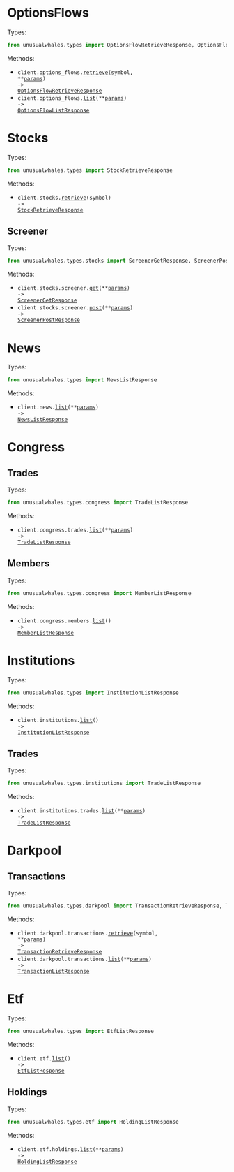 # OptionsFlows

Types:

```python
from unusualwhales.types import OptionsFlowRetrieveResponse, OptionsFlowListResponse
```

Methods:

- <code title="get /options/flow/{symbol}">client.options_flows.<a href="./src/unusualwhales/resources/options_flows.py">retrieve</a>(symbol, \*\*<a href="src/unusualwhales/types/options_flow_retrieve_params.py">params</a>) -> <a href="./src/unusualwhales/types/options_flow_retrieve_response.py">OptionsFlowRetrieveResponse</a></code>
- <code title="get /options/flow">client.options_flows.<a href="./src/unusualwhales/resources/options_flows.py">list</a>(\*\*<a href="src/unusualwhales/types/options_flow_list_params.py">params</a>) -> <a href="./src/unusualwhales/types/options_flow_list_response.py">OptionsFlowListResponse</a></code>

# Stocks

Types:

```python
from unusualwhales.types import StockRetrieveResponse
```

Methods:

- <code title="get /stocks/price/{symbol}">client.stocks.<a href="./src/unusualwhales/resources/stocks/stocks.py">retrieve</a>(symbol) -> <a href="./src/unusualwhales/types/stock_retrieve_response.py">StockRetrieveResponse</a></code>

## Screener

Types:

```python
from unusualwhales.types.stocks import ScreenerGetResponse, ScreenerPostResponse
```

Methods:

- <code title="get /stocks/screener">client.stocks.screener.<a href="./src/unusualwhales/resources/stocks/screener.py">get</a>(\*\*<a href="src/unusualwhales/types/stocks/screener_get_params.py">params</a>) -> <a href="./src/unusualwhales/types/stocks/screener_get_response.py">ScreenerGetResponse</a></code>
- <code title="post /stocks/screener">client.stocks.screener.<a href="./src/unusualwhales/resources/stocks/screener.py">post</a>(\*\*<a href="src/unusualwhales/types/stocks/screener_post_params.py">params</a>) -> <a href="./src/unusualwhales/types/stocks/screener_post_response.py">ScreenerPostResponse</a></code>

# News

Types:

```python
from unusualwhales.types import NewsListResponse
```

Methods:

- <code title="get /news">client.news.<a href="./src/unusualwhales/resources/news.py">list</a>(\*\*<a href="src/unusualwhales/types/news_list_params.py">params</a>) -> <a href="./src/unusualwhales/types/news_list_response.py">NewsListResponse</a></code>

# Congress

## Trades

Types:

```python
from unusualwhales.types.congress import TradeListResponse
```

Methods:

- <code title="get /congress/trades">client.congress.trades.<a href="./src/unusualwhales/resources/congress/trades.py">list</a>(\*\*<a href="src/unusualwhales/types/congress/trade_list_params.py">params</a>) -> <a href="./src/unusualwhales/types/congress/trade_list_response.py">TradeListResponse</a></code>

## Members

Types:

```python
from unusualwhales.types.congress import MemberListResponse
```

Methods:

- <code title="get /congress/members">client.congress.members.<a href="./src/unusualwhales/resources/congress/members.py">list</a>() -> <a href="./src/unusualwhales/types/congress/member_list_response.py">MemberListResponse</a></code>

# Institutions

Types:

```python
from unusualwhales.types import InstitutionListResponse
```

Methods:

- <code title="get /institutions/list">client.institutions.<a href="./src/unusualwhales/resources/institutions/institutions.py">list</a>() -> <a href="./src/unusualwhales/types/institution_list_response.py">InstitutionListResponse</a></code>

## Trades

Types:

```python
from unusualwhales.types.institutions import TradeListResponse
```

Methods:

- <code title="get /institutions/trades">client.institutions.trades.<a href="./src/unusualwhales/resources/institutions/trades.py">list</a>(\*\*<a href="src/unusualwhales/types/institutions/trade_list_params.py">params</a>) -> <a href="./src/unusualwhales/types/institutions/trade_list_response.py">TradeListResponse</a></code>

# Darkpool

## Transactions

Types:

```python
from unusualwhales.types.darkpool import TransactionRetrieveResponse, TransactionListResponse
```

Methods:

- <code title="get /darkpool/transactions/{symbol}">client.darkpool.transactions.<a href="./src/unusualwhales/resources/darkpool/transactions.py">retrieve</a>(symbol, \*\*<a href="src/unusualwhales/types/darkpool/transaction_retrieve_params.py">params</a>) -> <a href="./src/unusualwhales/types/darkpool/transaction_retrieve_response.py">TransactionRetrieveResponse</a></code>
- <code title="get /darkpool/transactions">client.darkpool.transactions.<a href="./src/unusualwhales/resources/darkpool/transactions.py">list</a>(\*\*<a href="src/unusualwhales/types/darkpool/transaction_list_params.py">params</a>) -> <a href="./src/unusualwhales/types/darkpool/transaction_list_response.py">TransactionListResponse</a></code>

# Etf

Types:

```python
from unusualwhales.types import EtfListResponse
```

Methods:

- <code title="get /etf/list">client.etf.<a href="./src/unusualwhales/resources/etf/etf.py">list</a>() -> <a href="./src/unusualwhales/types/etf_list_response.py">EtfListResponse</a></code>

## Holdings

Types:

```python
from unusualwhales.types.etf import HoldingListResponse
```

Methods:

- <code title="get /etf/holdings">client.etf.holdings.<a href="./src/unusualwhales/resources/etf/holdings.py">list</a>(\*\*<a href="src/unusualwhales/types/etf/holding_list_params.py">params</a>) -> <a href="./src/unusualwhales/types/etf/holding_list_response.py">HoldingListResponse</a></code>
